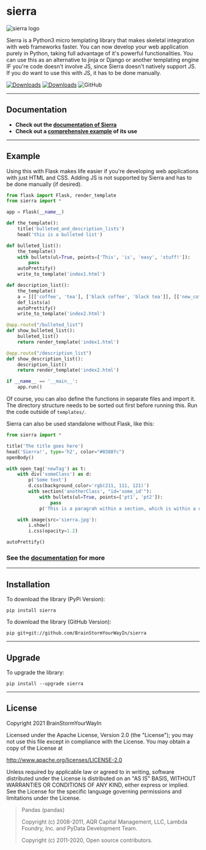 # sierra

![sierra logo](https://github.com/BrainStormYourWayIn/sierra/blob/main/logo.jpg)

Sierra is a Python3 micro templating library that makes skeletal integration with web frameworks faster. You can now develop your web application purely in Python, taking full advantage of it's powerful functionalities.
You can use this as an alternative to jinja or Django or another templating engine IF you're code doesn't involve JS, since Sierra doesn't natively support JS. If you do want to use this with JS, it has to be done manually.

[![Downloads](https://pepy.tech/badge/sierra)](https://pepy.tech/project/sierra)
[![Downloads](https://pepy.tech/badge/sierra/month)](https://pepy.tech/project/sierra)
![GitHub](https://img.shields.io/github/license/BrainStormYourWayIn/sierra?color=blue)

________________________________

## Documentation

- **Check out the [documentation of Sierra](https://brainstormyourwayin.github.io/sierra.github.io/)**
- **Check out a [comprehensive example](https://github.com/BrainStormYourWayIn/sierra_doc/blob/main/doc.py) of its use**

________________________________

## Example

Using this with Flask makes life easier if you're developing web applications with just HTML and CSS. Adding JS is not supported by Sierra and has to be done manually (if desired).

```python
from flask import Flask, render_template
from sierra import *

app = Flask(__name__)

def the_template():
    title('bulleted_and_description_lists')
    head('this is a bulleted list')

def bulleted_list():
    the_template()
    with bullets(ul=True, points=['This', 'is', 'easy', 'stuff!']):
        pass
    autoPrettify()
    write_to_template('index1.html')

def description_list():
    the_template()
    a = [[['coffee', 'tea'], ['black coffee', 'black tea']], [['new_coffee'], ['foo', 'tea', 'green_tea']]]
    def_lists(a)
    autoPrettify()
    write_to_template('index2.html')

@app.route("/bulleted_list")
def show_bulleted_list():
    bulleted_list()
    return render_template('index1.html')

@app.route("/description_list")
def show_description_list():
    description_list()
    return render_template('index2.html')

if __name__ == '__main__':
    app.run()
```

Of course, you can also define the functions in separate files and import it.
The directory structure needs to be sorted out first before running this. Run the code outside of `templates/`.

Sierra can also be used standalone without Flask, like this:

```python
from sierra import *

title('The title goes here')
head('Sierra!', type='h2', color="#0388fc")
openBody()

with open_tag('newTag') as t:
    with div('someClass') as d:
        p('Some text')
        d.css(background_color='rgb(211, 111, 121)')
        with section('anotherClass', "id='some_id'"):
            with bullets(ul=True, points=['pt1', 'pt2']):
                pass
            p('This is a paragrah within a section, which is within a div tag')

    with image(src='sierra.jpg'):
        i.show()
        i.css(opacity=1.2)

autoPrettify() 
```

### See the [documentation](https://brainstormyourwayin.github.io/sierra.github.io/) for more

________________________________

## Installation

To download the library (PyPi Version):

    pip install sierra

To download the library (GitHub Version):

    pip git+git://github.com/BrainStormYourWayIn/sierra

________________________________

## Upgrade

To upgrade the library:

    pip install --upgrade sierra

________________________________

## License

Copyright 2021 BrainStormYourWayIn

Licensed under the Apache License, Version 2.0 (the "License");
you may not use this file except in compliance with the License.
You may obtain a copy of the License at

http://www.apache.org/licenses/LICENSE-2.0

Unless required by applicable law or agreed to in writing, software
distributed under the License is distributed on an "AS IS" BASIS,
WITHOUT WARRANTIES OR CONDITIONS OF ANY KIND, either express or implied.
See the License for the specific language governing permissions and
limitations under the License.

> Pandas (pandas)
>
> Copyright (c) 2008-2011, AQR Capital Management, LLC, Lambda Foundry, Inc. and PyData Development Team.
>
> Copyright (c) 2011-2020, Open source contributors.

